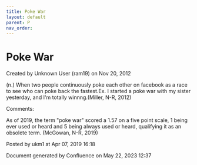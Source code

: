 ```yaml
---
title: Poke War
layout: default
parent: P
nav_order:
---
```


# Poke War

Created by  Unknown User (ram19) on Nov 20, 2012

(n.) When two people continuously poke each other on facebook as a race to see who can poke back the fastest.Ex. I started a poke war with my sister yesterday, and I'm totally winnng.(Miller, N-R, 2012)

Comments:

As of 2019, the term &quot;poke war&quot; scored a 1.57 on a five point scale, 1 being ever used or heard and 5 being always used or heard, qualifying it as an obsolete term. (McGowan, N-R, 2019)

Posted by ukm1 at Apr 07, 2019 16:18

Document generated by Confluence on May 22, 2023 12:37


